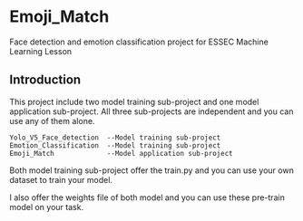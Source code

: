 # Emoji_Match
Face detection and emotion classification project for ESSEC Machine Learning Lesson

## Introduction

This project include two model training sub-project and one model application sub-project. All three sub-projects are independent and you can use any of them alone. 

    Yolo_V5_Face_detection  --Model training sub-project
    Emotion_Classification  --Model training sub-project
    Emoji_Match             --Model application sub-project

Both model training sub-project offer the train.py and you can use your own dataset to train your model.

I also offer the weights file of both model and you can use these pre-train model on your task. 



